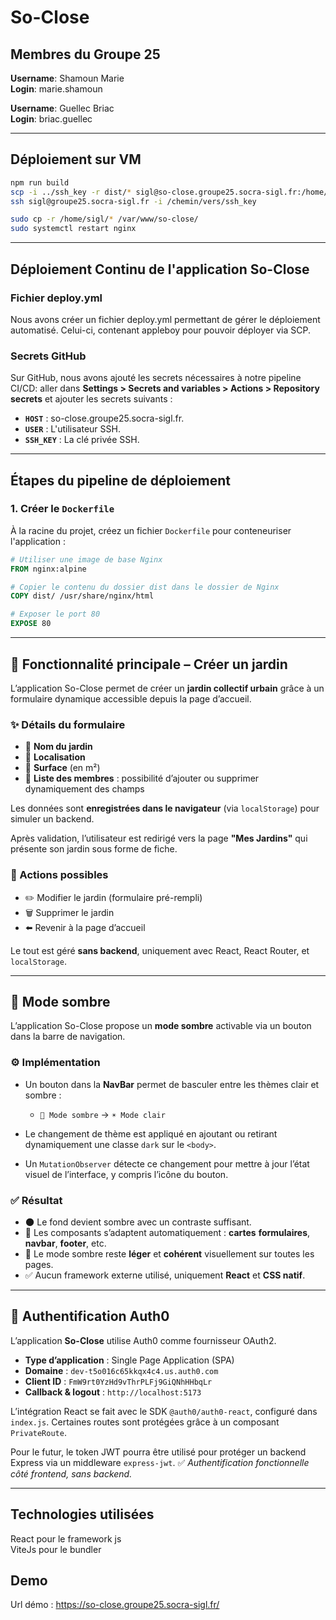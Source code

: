 # So-Close

## Membres du Groupe 25

**Username**: Shamoun Marie  
**Login**: marie.shamoun

**Username**: Guellec Briac  
**Login**: briac.guellec

---

## Déploiement sur VM

```bash
npm run build
scp -i ../ssh_key -r dist/* sigl@so-close.groupe25.socra-sigl.fr:/home/sigl/
ssh sigl@groupe25.socra-sigl.fr -i /chemin/vers/ssh_key

sudo cp -r /home/sigl/* /var/www/so-close/
sudo systemctl restart nginx
```

---

## Déploiement Continu de l'application So-Close

### Fichier deploy.yml

Nous avons créer un fichier deploy.yml permettant de gérer le
déploiement automatisé. Celui-ci, contenant appleboy pour pouvoir
déployer via SCP.

### Secrets GitHub

Sur GitHub, nous avons ajouté les secrets nécessaires à notre pipeline CI/CD:
aller dans **Settings > Secrets and variables > Actions > Repository secrets**
et ajouter les secrets suivants :

- **`HOST`** : so-close.groupe25.socra-sigl.fr.
- **`USER`** : L'utilisateur SSH.
- **`SSH_KEY`** : La clé privée SSH.

---

## Étapes du pipeline de déploiement

### 1. Créer le `Dockerfile`

À la racine du projet, créez un fichier `Dockerfile` pour
conteneuriser l'application :

```Dockerfile
# Utiliser une image de base Nginx
FROM nginx:alpine

# Copier le contenu du dossier dist dans le dossier de Nginx
COPY dist/ /usr/share/nginx/html

# Exposer le port 80
EXPOSE 80
```

---

## 🧩 Fonctionnalité principale – Créer un jardin

L’application So-Close permet de créer un **jardin collectif urbain**
grâce à un formulaire dynamique accessible depuis la page d’accueil.

### ✨ Détails du formulaire

- 🌱 **Nom du jardin**
- 📍 **Localisation**
- 📐 **Surface** (en m²)
- 👥 **Liste des membres** : possibilité
d’ajouter ou supprimer dynamiquement des champs

Les données sont **enregistrées dans le navigateur** (via `localStorage`)
pour simuler un backend.

Après validation, l’utilisateur est redirigé vers la page **"Mes Jardins"**
qui présente son jardin sous forme de fiche.

### 🔄 Actions possibles

- ✏️ Modifier le jardin (formulaire pré-rempli)  
- 🗑️ Supprimer le jardin  
- ⬅️ Revenir à la page d’accueil  

Le tout est géré **sans backend**, uniquement avec React, React Router, et `localStorage`.

---

## 🌙 Mode sombre

L’application So-Close propose un **mode sombre** activable via un
bouton dans la barre de navigation.

### ⚙️ Implémentation

- Un bouton dans la **NavBar** permet de basculer entre les thèmes
clair et sombre :
  - `🌙 Mode sombre` → `☀️ Mode clair`

- Le changement de thème est appliqué en ajoutant ou retirant
dynamiquement une classe `dark` sur le `<body>`.

- Un `MutationObserver` détecte ce changement pour mettre à jour
l’état visuel de l’interface, y compris l’icône du bouton.

### ✅ Résultat

- 🌑 Le fond devient sombre avec un contraste suffisant.
- 🎨 Les composants s’adaptent automatiquement : **cartes**
**formulaires**, **navbar**, **footer**, etc.
- 🔁 Le mode sombre reste **léger** et **cohérent** visuellement sur toutes les pages.
- ✅ Aucun framework externe utilisé, uniquement **React** et **CSS natif**.

---

## 🔐 Authentification Auth0

L’application **So-Close** utilise Auth0 comme fournisseur OAuth2.  

- **Type d’application** : Single Page Application (SPA)  
- **Domaine** : `dev-t5o016c65kkqx4c4.us.auth0.com`  
- **Client ID** : `FmW9rt0YzHd9vThrPLFj9GiQNhHHbqLr`  
- **Callback & logout** : `http://localhost:5173`

L’intégration React se fait avec le SDK `@auth0/auth0-react`,
configuré dans `index.js`.
Certaines routes sont protégées grâce à un composant `PrivateRoute`.  

Pour le futur, le token JWT pourra être utilisé pour protéger
un backend Express via un middleware `express-jwt`.
✅ *Authentification fonctionnelle côté frontend, sans backend.*  

---

## Technologies utilisées

React pour le framework js \
ViteJs pour le bundler

## Demo

Url démo : <https://so-close.groupe25.socra-sigl.fr/>
